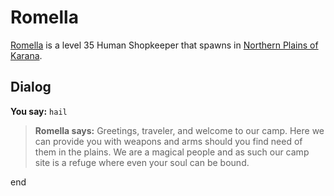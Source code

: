 # Romella



[Romella](/npc/13069) is a level 35 Human Shopkeeper that spawns in [Northern Plains of Karana](/zone/13).



## Dialog

**You say:** `hail`



>**Romella says:** Greetings, traveler, and welcome to our camp. Here we can provide you with weapons and arms should you find need of them in the plains. We are a magical people and as such our camp site is a refuge where even your soul can be bound.

end
